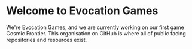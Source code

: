 # Welcome to Evocation Games
We're Evocation Games, and we are currently working on our first game Cosmic Frontier. This organisation on GitHub is
where all of public facing repositories and resources exist.